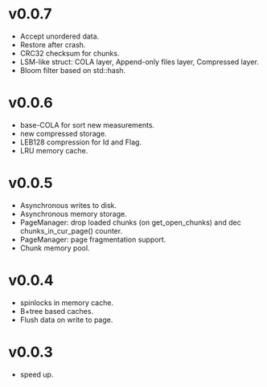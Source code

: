 v0.0.7
=====
- Accept unordered data.
- Restore after crash.
- CRC32 checksum for chunks.
- LSM-like struct: COLA layer, Append-only files layer, Compressed layer.
- Bloom filter based on std::hash.

v0.0.6
=====
- base-COLA for sort new measurements.
- new compressed storage.
- LEB128 compression for Id and Flag.
- LRU memory cache.

v0.0.5
======
- Asynchronous writes to disk.
- Asynchronous memory storage.
- PageManager: drop loaded chunks (on get_open_chunks) and dec chunks_in_cur_page() counter.
- PageManager: page fragmentation support.
- Chunk memory pool.

v0.0.4
======
- spinlocks in memory cache.
- B+tree based caches.
- Flush data on write to page.

v0.0.3
======
- speed up.
